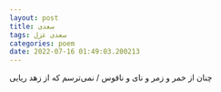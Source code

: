 ```yaml
---
layout: post
title: سعدی
tags: سعدی غزل
categories: poem
date: 2022-07-16 01:49:03.200213
---
```


چنان از خمر و زمر و نای و ناقوس / نمی‌ترسم که از زهد ریایی